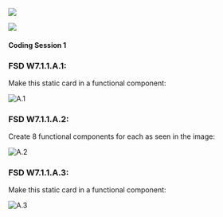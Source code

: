 ![](https://img.shields.io/badge/MASAI-SPARTANS-red?logo=&style=for-the-badge)

![](https://img.shields.io/badge/WEEK6-DAY5-green)

#### Coding Session 1
### FSD W7.1.1.A.1:

Make this static card in a functional component:

![A.1](https://i.imgur.com/W32l7vQ.png)

### FSD W7.1.1.A.2:

Create 8 functional components for each as seen in the image:

![A.2](https://static.vecteezy.com/system/resources/thumbnails/000/160/638/small/website-button-set-vector.jpg)

### FSD W7.1.1.A.3:

Make this static card in a functional component:

![A.3](https://www.florin-pop.com/static/580a39549812457188f2acf1b8459d3f/a4e26/profile-card-design.png)